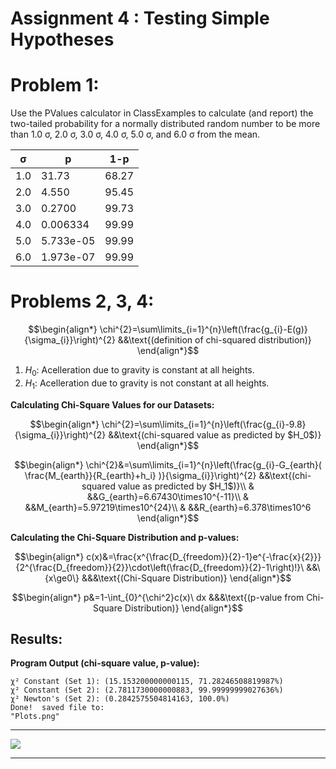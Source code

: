 # Assignment 4 : Testing Simple Hypotheses

# Problem 1:
Use the PValues calculator in ClassExamples to calculate (and report) the two-tailed probability for a normally distributed random number to be more than 1.0 σ, 2.0 σ, 3.0 σ, 4.0 σ, 5.0 σ, and 6.0 σ from the mean. 

| σ   | p         | 1-p   |
| --- | --------- | ----- |
| 1.0 | 31.73     | 68.27 |
| 2.0 | 4.550     | 95.45 |
| 3.0 | 0.2700    | 99.73 |
| 4.0 | 0.006334  | 99.99 |
| 5.0 | 5.733e-05 | 99.99 |
| 6.0 | 1.973e-07 | 99.99 |

# Problems 2, 3, 4:

$$\begin{align*}
\chi^{2}=\sum\limits_{i=1}^{n}\left(\frac{g_{i}-E(g)}{\sigma_{i}}\right)^{2} &&\text{(definition of chi-squared distribution)}
\end{align*}$$

1. $H_0$: Acelleration due to gravity is constant at all heights.
2. $H_1$: Acelleration due to gravity is not constant at all heights.

**Calculating Chi-Square Values for our Datasets:**

$$\begin{align*}
\chi^{2}=\sum\limits_{i=1}^{n}\left(\frac{g_{i}-9.8}{\sigma_{i}}\right)^{2} &&\text{(chi-squared value as predicted by $H_0$)}
\end{align*}$$

$$\begin{align*}
\chi^{2}&=\sum\limits_{i=1}^{n}\left(\frac{g_{i}-G_{earth}( \frac{M_{earth}}{R_{earth}+h_i} )}{\sigma_{i}}\right)^{2} &&\text{(chi-squared value as predicted by $H_1$)}\\
& &&G_{earth}=6.67430\times10^{-11}\\
& &&M_{earth}=5.97219\times10^{24}\\
& &&R_{earth}=6.378\times10^6
\end{align*}$$


**Calculating the Chi-Square Distribution and p-values:**

$$\begin{align*}
c(x)&=\frac{x^{\frac{D_{freedom}}{2}-1}e^{-\frac{x}{2}}}{2^{\frac{D_{freedom}}{2}}\cdot\left(\frac{D_{freedom}}{2}-1\right)!}\ &&\{x\ge0\} &&&\text{(Chi-Square Distribution)}
\end{align*}$$

$$\begin{align*}
p&=1-\int_{0}^{\chi^2}c(x)\ dx &&&\text{(p-value from Chi-Square Distribution)}
\end{align*}$$

## Results:

**Program Output (chi-square value, p-value):**
```
χ² Constant (Set 1): (15.153200000000115, 71.28246508819987%)
χ² Constant (Set 2): (2.7811730000000883, 99.99999999027636%)
χ² Newton's (Set 2): (0.2842575504814163, 100.0%)
Done!  saved file to:
"Plots.png"
```

---

![](https://github.com/phsx315-sp23/assignment4-Mamba-Grant/blob/main/Plots.png)

---